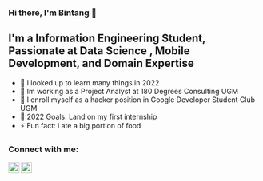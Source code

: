 ### Hi there, I'm Bintang 👋 


## I'm a Information Engineering Student, Passionate at Data Science , Mobile Development, and Domain Expertise

- 🔭 I looked up to learn many things in 2022
- 🌱 Im working as a Project Analyst at 180 Degrees Consulting UGM
- 👯 I enroll myself as a hacker position in Google Developer Student Club UGM
- 🥅 2022 Goals: Land on my first internship
- ⚡ Fun fact: i ate a big portion of food 

### Connect with me:

[<img align="left" alt="codeSTACKr | LinkedIn" width="22px" src="https://cdn.jsdelivr.net/npm/simple-icons@v3/icons/linkedin.svg" />][linkedin]
[<img align="left" alt="codeSTACKr | Instagram" width="22px" src="https://cdn.jsdelivr.net/npm/simple-icons@v3/icons/instagram.svg" />][instagram]


[instagram]: https://www.instagram.com/bintang_rb/
[linkedin]: https://www.linkedin.com/in/bintangrestubawono/
